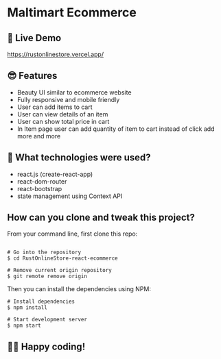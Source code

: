 # Maltimart Ecommerce

## 📌 Live Demo

https://rustonlinestore.vercel.app/

## 😎 Features

- Beauty UI similar to ecommerce website
- Fully responsive and mobile friendly
- User can add items to cart
- User can view details of an item
- User can show total price in cart
- In Item page user can add quantity of item to cart instead of click add more and more

## 🚀 What technologies were used?

- react.js (create-react-app)
- react-dom-router
- react-bootstrap
- state management using Context API

## How can you clone and tweak this project?

From your command line, first clone this repo:

```

# Go into the repository
$ cd RustOnlineStore-react-ecommerce

# Remove current origin repository
$ git remote remove origin

```

Then you can install the dependencies using NPM:

```
# Install dependencies
$ npm install

# Start development server
$ npm start
```

## 👨‍💻 Happy coding!

